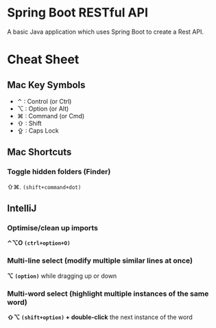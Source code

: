 # Spring Boot RESTful API
A basic Java application which uses Spring Boot to create a Rest API.

# Cheat Sheet

## Mac Key Symbols

- ⌃ : Control (or Ctrl)
- ⌥ : Option (or Alt)
- ⌘ : Command (or Cmd) 
- ⇧ : Shift
- ⇪ : Caps Lock

## Mac Shortcuts

### Toggle hidden folders (Finder)
⇧⌘. `(shift+command+dot)`

## IntelliJ

### Optimise/clean up imports
**⌃⌥O `(ctrl+option+O)`**

### Multi-line select (modify multiple similar lines at once)
**⌥ `(option)`** while dragging up or down

### Multi-word select (highlight multiple instances of the same word)
**⇧⌥ `(shift+option)` + double-click** the next instance of the word
